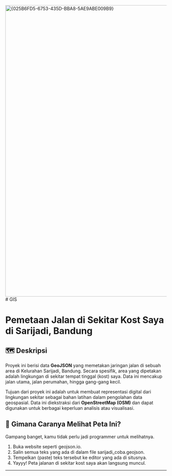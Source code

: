 <img width="1912" height="908" alt="{025B6FD5-6753-435D-BBA8-5AE9ABE009B9}" src="https://github.com/user-attachments/assets/5e2fa4a6-0db7-4551-a596-8ea17ac6218d" /># GIS

# Pemetaan Jalan di Sekitar Kost Saya di Sarijadi, Bandung
## 🗺️ Deskripsi 

Proyek ini berisi data **GeoJSON** yang memetakan jaringan jalan di sebuah area di Kelurahan Sarijadi, Bandung. Secara spesifik, area yang dipetakan adalah lingkungan di sekitar tempat tinggal (kost) saya. Data ini mencakup jalan utama, jalan perumahan, hingga gang-gang kecil.

Tujuan dari proyek ini adalah untuk membuat representasi digital dari lingkungan sekitar sebagai bahan latihan dalam pengolahan data geospasial. Data ini diekstraksi dari **OpenStreetMap (OSM)** dan dapat digunakan untuk berbagai keperluan analisis atau visualisasi.

## 🤔 Gimana Caranya Melihat Peta Ini?
Gampang banget, kamu tidak perlu jadi programmer untuk melihatnya.
1. Buka website seperti geojson.io.
2. Salin semua teks yang ada di dalam file sarijadi_coba.geojson.
3. Tempelkan (paste) teks tersebut ke editor yang ada di situsnya.
4. Yayyy! Peta jalanan di sekitar kost saya akan langsung muncul.

---



